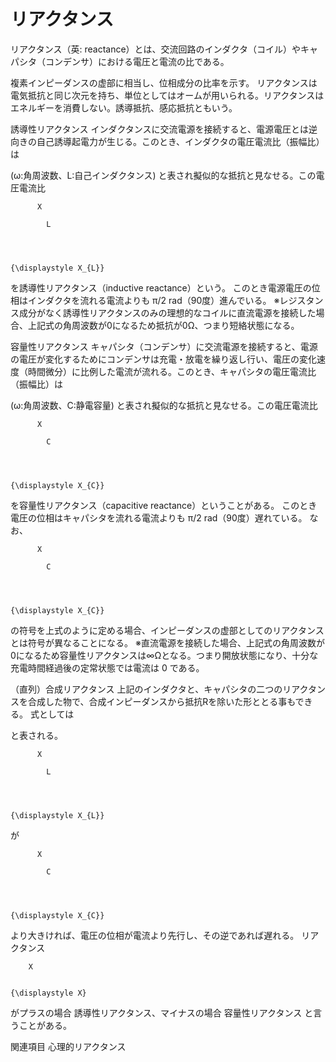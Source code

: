 # リアクタンス

リアクタンス（英: reactance）とは、交流回路のインダクタ（コイル）やキャパシタ（コンデンサ）における電圧と電流の比である。

複素インピーダンスの虚部に相当し、位相成分の比率を示す。
リアクタンスは電気抵抗と同じ次元を持ち、単位としてはオームが用いられる。リアクタンスはエネルギーを消費しない。誘導抵抗、感応抵抗ともいう。

誘導性リアクタンス
インダクタンスに交流電源を接続すると、電源電圧とは逆向きの自己誘導起電力が生じる。このとき、インダクタの電圧電流比（振幅比）は

(ω:角周波数、L:自己インダクタンス)
と表され擬似的な抵抗と見なせる。この電圧電流比 
  
    
      
        
          X
          
            L
          
        
      
    
    {\displaystyle X_{L}}
  
 を誘導性リアクタンス（inductive reactance）という。
このとき電源電圧の位相はインダクタを流れる電流よりも π/2 rad（90度）進んでいる。
※レジスタンス成分がなく誘導性リアクタンスのみの理想的なコイルに直流電源を接続した場合、上記式の角周波数が0になるため抵抗が0Ω、つまり短絡状態になる。

容量性リアクタンス
キャパシタ（コンデンサ）に交流電源を接続すると、電源の電圧が変化するためにコンデンサは充電・放電を繰り返し行い、電圧の変化速度（時間微分）に比例した電流が流れる。このとき、キャパシタの電圧電流比（振幅比）は

(ω:角周波数、C:静電容量)
と表され擬似的な抵抗と見なせる。この電圧電流比 
  
    
      
        
          X
          
            C
          
        
      
    
    {\displaystyle X_{C}}
  
 を容量性リアクタンス（capacitive reactance）ということがある。
このとき電圧の位相はキャパシタを流れる電流よりも π/2 rad（90度）遅れている。
なお、
  
    
      
        
          X
          
            C
          
        
      
    
    {\displaystyle X_{C}}
  
 の符号を上式のように定める場合、インピーダンスの虚部としてのリアクタンスとは符号が異なることになる。
※直流電源を接続した場合、上記式の角周波数が0になるため容量性リアクタンスは∞Ωとなる。つまり開放状態になり、十分な充電時間経過後の定常状態では電流は 0 である。

（直列）合成リアクタンス
上記のインダクタと、キャパシタの二つのリアクタンスを合成した物で、合成インピーダンスから抵抗Rを除いた形ととる事もできる。
式としては

と表される。

  
    
      
        
          X
          
            L
          
        
      
    
    {\displaystyle X_{L}}
  
 が 
  
    
      
        
          X
          
            C
          
        
      
    
    {\displaystyle X_{C}}
  
 より大きければ、電圧の位相が電流より先行し、その逆であれば遅れる。
リアクタンス 
  
    
      
        X
      
    
    {\displaystyle X}
  
 がプラスの場合 誘導性リアクタンス、マイナスの場合 容量性リアクタンス と言うことがある。

関連項目
心理的リアクタンス